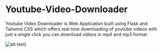 # Youtube-Video-Downloader
Youtube Video Downloader is Web Application built using Flask and Tailwind CSS which offers real time downloading of youtube videos with just a single click you can download videos in mp4 and mp3 format.


![alt text]([bg.jpg))
